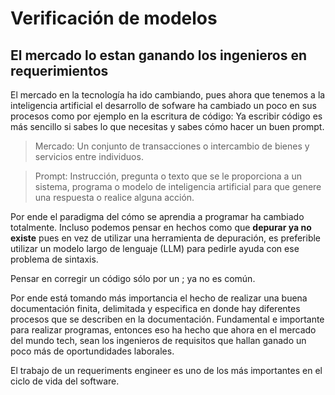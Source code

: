 # Verificación de modelos

## El mercado lo estan ganando los ingenieros en requerimientos

El mercado en la tecnología ha ido cambiando, pues ahora que tenemos a la inteligencia artificial el desarrollo de sofware ha cambiado un poco en sus procesos como por ejemplo en la escritura de código: Ya escribir código es más sencillo si sabes lo que necesitas y sabes cómo hacer un buen prompt.

>Mercado: Un conjunto de transacciones o intercambio de bienes y servicios entre individuos.

>Prompt: Instrucción, pregunta o texto que se le proporciona a un sistema, programa o modelo de inteligencia artificial para que genere una respuesta o realice alguna acción.

Por ende el paradigma del cómo se aprendia a programar ha cambiado totalmente. Incluso podemos pensar en hechos como que **depurar ya no existe** pues en vez de utilizar una herramienta de depuración, es preferible utilizar un modelo largo de lenguaje (LLM) para pedirle ayuda con ese problema de sintaxis.

Pensar en corregir un código sólo por un ; ya no es común. 

Por ende está tomando más importancia el hecho de realizar una buena documentación finita, delimitada y especifica en donde hay diferentes procesos que se describen en la documentación. Fundamental e importante para realizar programas, entonces eso ha hecho que ahora en el mercado del mundo tech, sean los ingenieros de requisitos que hallan ganado un poco más de oportundidades laborales.

El trabajo de un requeriments engineer es uno de los más importantes en el ciclo de vida del software.
